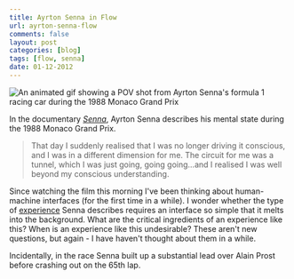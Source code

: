 ```yaml
---
title: Ayrton Senna in Flow
url: ayrton-senna-flow
comments: false
layout: post
categories: [blog]
tags: [flow, senna]
date: 01-12-2012
---
```

<img src="http://farm9.staticflickr.com/8480/8235583569_2ee7cae0b5_o_d.gif" class="photo" alt="An animated gif showing a POV shot from Ayrton Senna's formula 1 racing car during the 1988 Monaco Grand Prix" />

In the documentary <em><a href="http://www.imdb.com/title/tt1424432/">Senna</a></em>, Ayrton Senna describes his mental state during the 1988 Monaco Grand Prix. 

> That day I suddenly realised that I was no longer driving it conscious, and I was in a different dimension for me. The circuit for me was a tunnel, which I was just going, going going…and I realised I was well beyond my conscious understanding.

Since watching the film this morning I've been thinking about human-machine interfaces (for the first time in a while). I wonder whether the type of <a href="http://en.wikipedia.org/wiki/Mihaly_Csikszentmihalyi">experience</a> Senna describes requires an interface so simple that it melts into the background. What are the critical ingredients of an experience like this? When is an experience like this undesirable? These aren't new questions, but again - I have haven't thought about them in a while.

<p class="footnote">Incidentally, in the race Senna built up a substantial lead over Alain Prost before crashing out on the 65th lap. </p>